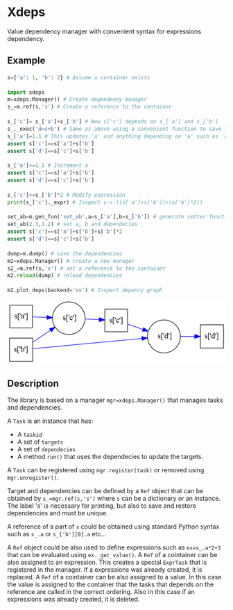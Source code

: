 # Xdeps

Value dependency manager with convenient syntax for expressions dependency.

## Example


```python
s={'a': 1, 'b': 2} # Assume a container exists

import xdeps
m=xdeps.Manager() # Create dependency manager
s_=m.ref(s,'s') # Create a reference to the container

s_['c']= s_['a']+s_['b'] # Now s['c'] depends on s_['a'] and s_['b']
s_._exec('d=c+b') # Same as above using a convenient function to save typing
s_['a']=1.1 # This updates 'a' and anything depending on 'a' such as 'c' and 'd'
assert s['c']==s['a']+s['b']
assert s['d']==s['c']+s['b']

s_['a']+=1.1 # Increment a
assert s['c']==s['a']+s['b']
assert s['d']==s['c']+s['b']

s_['c']+=s_['b']*2 # Modify expression
print(s_['c']._expr) # Inspect c-> ((s['a']+s['b'])+(s['b']*2))

set_ab=m.gen_fun('set_ab',a=s_['a'],b=s_['b']) # generate setter function
set_ab(2.3,1.2) # set a, b and dependecies
assert s['c']==s['a']+s['b']+s['b']*2
assert s['d']==s['c']+s['b']

dump=m.dump() # save the dependencies
m2=xdeps.Manager() # create a new manager
s2_=m.ref(s,'s') # set a reference to the container
m2.reload(dump) # reload dependencies

m2.plot_deps(backend='os') # Inspect depency graph
```

![Example](doc/example.png)

## Description

The library is based on a manager `mgr=xdeps.Manager()` that manages tasks and dependencies.

A `Task` is an instance that has:
- A `taskid`
- A set of `targets`
- A set of `dependecies`
- A method `run()` that uses the dependecies to update the targets.

A `Task` can be registered using `mgr.register(task)` or removed using `mgr.unregister()`.

Target and dependencies can be defined by a `Ref` object that can be obtained by `s_=mgr.ref(s,'s')` where `s` can be a dictionary or an instance. The label 's' is necessary for printing, but also to save and restore dependencies and must be unique.

A reference of a part of `s` could be obtained using standard Python syntax such as `s_.a` or `s_['b'][0].a` etc...

A `Ref` object could be also used to define expressions such as `ex=s_.a*2+3` that can be evaluated using `ex._get_value()`.
A `Ref` of a cointainer can be also assigned to an expression. This creates a special `ExprTask` that is registered in the manager. If a expressions was already created, it is replaced.
A `Ref` of a cointainer can be also assigned to a value. In this case the value is assigned to the container that the tasks that depends on the reference are called in the correct ordering. Also in this case if an expressions was already created, it is deleted.



















